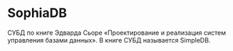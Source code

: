 # SophiaDB

СУБД по книге Эдварда Сьоре «Проектирование и реализация систем управления базами данных». В книге СУБД называется SimpleDB.
